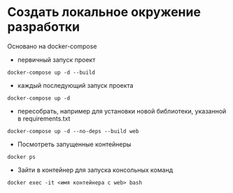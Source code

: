 # Создать локальное окружение разработки
Основано на docker-compose
* первичный запуск проект
```commandline
docker-compose up -d --build
```
* каждый последующий запуск проекта
```commandline
docker-compose up -d
```
* пересобрать, например для установки новой библиотеки, указанной в requirements.txt
```commandline
docker-compose up -d --no-deps --build web
```
* Посмотреть запущенные контейнеры
```commandline
docker ps
```
* Зайти в контейнер для запуска консольных команд
```commandline
docker exec -it <имя контейнера с web> bash 
```